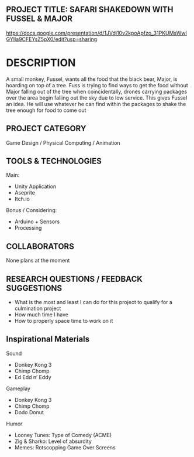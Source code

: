 ## PROJECT TITLE: SAFARI SHAKEDOWN WITH FUSSEL & MAJOR
https://docs.google.com/presentation/d/1JVdi10v2kpoApfzo_31PKUMsWwlGYlIa9CFEYsZ5pX0/edit?usp=sharing 


# DESCRIPTION

A small monkey, Fussel, wants all the food that the black bear, Major, is hoarding on top of a tree. Fuss is trying to find ways to get the food without Major falling out of the tree when coincidentally, drones carrying packages over the area begin falling out the sky due to low service. This gives Fussel an idea. He will use whatever he can find within the packages to shake the tree enough for food to come out


## PROJECT CATEGORY

Game Design / Physical Computing / Animation


## TOOLS & TECHNOLOGIES

Main:
- Unity Application
- Aseprite
- Itch.io

Bonus / Considering:
- Arduino + Sensors
- Processing


## COLLABORATORS

None plans at the moment


## RESEARCH QUESTIONS / FEEDBACK SUGGESTIONS

- What is the most and least I can do for this project to qualify for a culmination project
- How much time I have
- How to properly space time to work on it


## Inspirational Materials

Sound
- Donkey Kong 3
- Chimp Chomp
- Ed Edd n’ Eddy

Gameplay
- Donkey Kong 3
- Chimp Chomp
- Dodo Donut

Humor
- Looney Tunes: Type of Comedy (ACME)
- Zig & Sharko: Level of absurdity
- Memes: Rotscopping Game Over Screens
